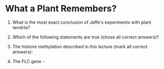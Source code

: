 # What a Plant Remembers?

1. What is the most exact conclusion of Jaffe's experiments with plant tendrils?



2. Which of the following statements are true (chose all correct answers)?



3. The histone methylation described in this lecture (mark all correct answers):



4. The FLC gene - 


